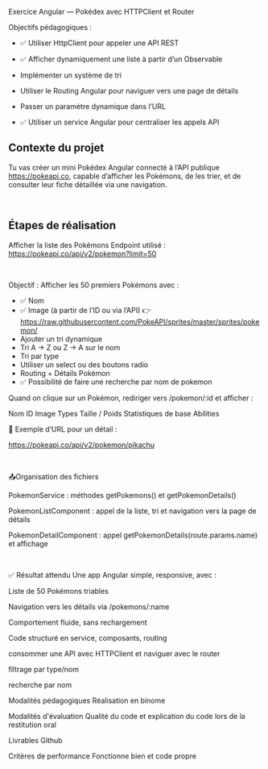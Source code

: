 Exercice Angular — Pokédex avec HTTPClient et Router

Objectifs pédagogiques :

- ✅ Utiliser HttpClient pour appeler une API REST

- ✅ Afficher dynamiquement une liste à partir d’un Observable

- Implémenter un système de tri

- Utiliser le Routing Angular pour naviguer vers une page de détails

- Passer un paramètre dynamique dans l’URL 

- ✅ Utiliser un service Angular pour centraliser les appels API 

## Contexte du projet
Tu vas créer un mini Pokédex Angular connecté à l’API publique https://pokeapi.co, capable d’afficher les Pokémons, de les trier, et de consulter leur fiche détaillée via une navigation.

​

## Étapes de réalisation
Afficher la liste des Pokémons
Endpoint utilisé : https://pokeapi.co/api/v2/pokemon?limit=50

​

Objectif : Afficher les 50 premiers Pokémons avec :

- ✅ Nom
- ✅ Image (à partir de l’ID ou via l’API) 👉 https://raw.githubusercontent.com/PokeAPI/sprites/master/sprites/pokemon/
- Ajouter un tri dynamique
- Tri A → Z ou Z → A sur le nom
- Tri par type
- Utiliser un select ou des boutons radio
- Routing + Détails Pokémon
- ✅ Possibilité de faire une recherche par nom de pokemon
​

Quand on clique sur un Pokémon, rediriger vers /pokemon/:id et afficher :

Nom
ID
Image
Types
Taille / Poids
Statistiques de base
Abilities
​

🔗 Exemple d’URL pour un détail :

https://pokeapi.co/api/v2/pokemon/pikachu

​

📤Organisation des fichiers

PokemonService : méthodes getPokemons() et getPokemonDetails()

PokemonListComponent : appel de la liste, tri et navigation vers la page de détails

PokemonDetailComponent : appel getPokemonDetails(route.params.name) et affichage

​

✅ Résultat attendu Une app Angular simple, responsive, avec :

Liste de 50 Pokémons triables

Navigation vers les détails via /pokemons/:name

Comportement fluide, sans rechargement

Code structuré en service, composants, routing

consommer une API avec HTTPClient et naviguer avec le router

filtrage par type/nom

recherche par nom

Modalités pédagogiques
Réalisation en binome

Modalités d'évaluation
Qualité du code et explication du code lors de la restitution oral 

Livrables
Github

Critères de performance
Fonctionne bien et code propre 